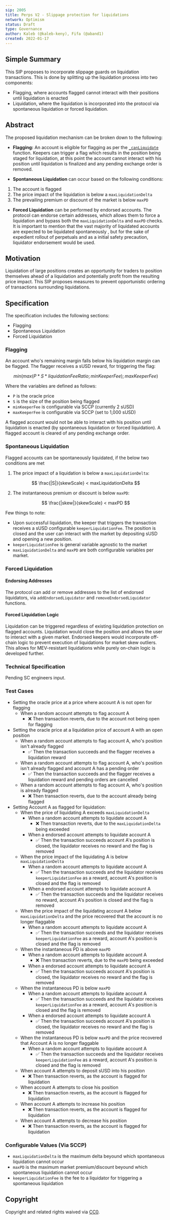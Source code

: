 ```yaml
---
sip: 2005
title: Perps V2 - Slippage protection for liquidations
network: Optimism
status: Draft
type: Governance
author: Kaleb (@kaleb-keny), Fifa (@aband1)
created: 2022-01-17
---
```


<!--You can leave these HTML comments in your merged SIP and delete the visible duplicate text guides, they will not appear and may be helpful to refer to if you edit it again. This is the suggested template for new SIPs. Note that an SIP number will be assigned by an editor. When opening a pull request to submit your SIP, please use an abbreviated title in the filename, `sip-draft_title_abbrev.md`. The title should be 44 characters or less.-->

## Simple Summary

<!--"If you can't explain it simply, you don't understand it well enough." Simply describe the outcome the proposed changes intends to achieve. This should be non-technical and accessible to a casual community member.-->

This SIP proposes to incorporate slippage guards on liquidation transactions. This is done by splitting up the liquidation process into two components:
- Flagging, where accounts flagged cannot interact with their positions until liquidation is enacted 
- Liquidation, where the liquidation is incorporated into the protocol via spontaneous liquidation or forced liquidation.


## Abstract

<!--A short (~200 word) description of the proposed change, the abstract should clearly describe the proposed change. This is what *will* be done if the SIP is implemented, not *why* it should be done or *how* it will be done. If the SIP proposes deploying a new contract, write, "we propose to deploy a new contract that will do x".-->

The proposed liquidation mechanism can be broken down to the following:

- **Flagging:** An account is eligible for flagging as per the [`_canLiquidate`](https://github.com/Synthetixio/synthetix/blob/5d3bc2849ca52fbfc2d087b918307fa9fcd56f9c/contracts/PerpsV2MarketBase.sol#L416) function. Keepers can trigger a flag which results in the position being staged for liquidation, at this point the account cannot interact with his position until liquidation is finalized and any pending exchange order is removed.

- **Spontaneous Liquidation**  can occur based on the following conditions:
1) The account is flagged
2) The price impact of the liquidation is below a `maxLiquidationDelta`
3) The prevailing premium or discount of the market is below `maxPD` 

- **Forced Liquidation** can be performed by endorsed accounts. The protocol can endorse certain addresses, which allows them to force a liquidation and bypass both the `maxLiquidationDelta` and `maxPD` checks. It is important to mention that the vast majority of liquidated accounts are expected to be liquidated spontaneously , but for the sake of expedient rollout of perpetuals and as a initial safety precaution, liquidator endorsement would be used.

## Motivation
<!--This is the problem statement. This is the *why* of the SIP. It should clearly explain *why* the current state of the protocol is inadequate.  It is critical that you explain *why* the change is needed, if the SIP proposes changing how something is calculated, you must address *why* the current calculation is innaccurate or wrong. This is not the place to describe how the SIP will address the issue!-->

Liquidation of large positions creates an opportunity for traders to position themselves ahead of a liquidation and potentially profit from the resulting price impact. This SIP proposes measures to prevent opportunistic ordering of transactions surrounding liquidations.


## Specification

<!--The therefore specification should describe the syntax and semantics of new feature, there are five sections
1. Overview
2. Rationale
3. Technical Specification
4. Test Cases
5. Configurable Values
-->

The specification includes the following sections:
- Flagging
- Spontaneous Liquidation
- Forced Liquidation

### Flagging

An account who's remaining margin falls below his liquidation margin can be flagged. The flagger receives a sUSD reward, for triggering the flag: 

$$
 min( max(P * S * liquidationFeeRatio;minKeeperFee);maxKeeperFee)
$$

Where the variables are defined as follows:

- `P` is the  oracle price
- `S` is the size of the position being flagged
- `minKeeperFee` is configurable via SCCP (currently 2 sUSD)
- `maxKeeperFee` is configurable via SCCP (set to 1,000 sUSD)

A flagged account would not be able to interact with his position until liquidation is enacted (by spontaneous liquidation or forced liquidation).  A flagged account is cleared of any pending exchange order.

### Spontaneous Liquidation

Flagged accounts can be spontaneously liquidated, if the below two conditions are met

1) The price impact of a liquidation is below a `maxLiquidationDelta`:

$$
\frac{|S|}{skewScale}  < maxLiquidationDelta
$$


2) The instantaneous premium or discount is below `maxPD`:

$$
\frac{|skew|}{skewScale}  < maxPD
$$


Few things to note:
- Upon successful liquidation, the keeper that triggers the transaction receives a sUSD configurable `keeperLiquidationFee`. The position is closed and the user can interact with the market by depositing sUSD and opening a new position.
- `keeperLiquidationFee` is general variable agnostic to the market
-  `maxLiquidationDelta` and `maxPD` are both configurable variables per market.

### Forced Liquidation

#### Endorsing Addresses

The protocol can add or remove addresses to the list of endorsed liquidators, via `addEndorsedLiquidator` and `removeEndorsedLiquidator` functions.

#### Forced Liquidation Logic

Liquidation can be triggered regardless of existing liquidation protection on flagged accounts. Liquidation would close the position and allows the user to interact with a given market. Endorsed keepers would incorporate off-chain logic to prevent execution of liquidations for market skew outliers. This allows for MEV-resistant liquidations while purely on-chain logic is developed further. 

### Technical Specification

<!--The technical specification should outline the public API of the changes proposed. That is, changes to any of the interfaces Synthetix currently exposes or the creations of new ones.-->
Pending SC engineers input.

### Test Cases

<!--Test cases for an implementation are mandatory for SIPs but can be included with the implementation..-->

- Setting the oracle price at a price where account A is not open for flagging
    - When a random account attempts to flag account A 
      - ❌ Then transaction reverts, due to the account not being open for flagging
- Setting the oracle price at a liquidation price of account A with an open position
    - When a random account attempts to flag account A, who's position isn't already flagged
      - ✅ Then the transaction succeeds and the flagger receives a liquidation reward
    - When a random account attempts to flag account A, who's position isn't already flagged and account A has a pending order
      - ✅ Then the transaction succeeds and the flagger receives a liquidation reward and pending orders are cancelled
    - When a random account attempts to flag account A, who's position is already flagged
      - ❌ Then transaction reverts, due to the account already being flagged
- Setting Account A as flagged for liquidation:
    - When the price of liquidating A  exceeds `maxLiquidationDelta`
        - When a random account attempts to liquidate account A
            - ❌ Then transaction reverts, due to the `maxLiquidationDelta` being exceeded
        - When a endorsed account attempts to liquidate account A
            - ✅ Then the transaction succeeds account A's position is closed, the liquidator receives no reward and the flag is removed
    - When the price  impact of the liquidating A is below `maxLiquidationDelta`
        - When a random account attempts to liquidate account A
            - ✅ Then the transaction succeeds and the liquidator receives `keeperLiquidationFee`  as a reward, account A's position is closed and the flag is removed
        - When a endorsed account attempts to liquidate account A
            - ✅ Then the transaction succeeds and the liquidator receives no reward, account A's position is closed and the flag is removed
    - When the price  impact of the liquidating account A below `maxLiquidationDelta` and the price recovered that the account is no longer flaggable
        - When a random account attempts to liquidate account A
            - ✅ Then the transaction succeeds and the liquidator receives `keeperLiquidationFee`  as a reward, account A's position is closed and the flag is removed
    - When the instantaneous PD is above `maxPD`
        - When a random account attempts to liquidate account A
            - ❌ Then transaction reverts, due to the `maxPD` being exceeded
        - When a endorsed account attempts to liquidate account A
            - ✅ Then the transaction succeeds account A's position is closed, the liquidator receives no reward and the flag is removed
    - When the instantaneous PD is below `maxPD`
        - When a random account attempts to liquidate account A
            - ✅ Then the transaction succeeds and the liquidator receives `keeperLiquidationFee`  as a reward, account A's position is closed and the flag is removed
        - When a endorsed account attempts to liquidate account A
            - ✅ Then the transaction succeeds account A's position is closed, the liquidator receives no reward and the flag is removed
    - When the instantaneous PD is below `maxPD` and the price recovered that Account A is no longer flaggable
        - When a random account attempts to liquidate account A
            - ✅ Then the transaction succeeds and the liquidator receives `keeperLiquidationFee`  as a reward, account A's position is closed and the flag is removed
    - When account A attempts to deposit sUSD into his position
        - ❌ Then transaction reverts, as the account is flagged for liquidation
    - When account A attempts to close his position
        - ❌ Then transaction reverts, as the account is flagged for liquidation
    - When account A attempts to increase his position
        - ❌ Then transaction reverts, as the account is flagged for liquidation
    - When account A attempts to decrease his position
        - ❌ Then transaction reverts, as the account is flagged for liquidation


### Configurable Values (Via SCCP)

<!--Please list all values configurable via SCCP under this implementation.-->
- `maxLiquidationDelta` is the maximum delta beyound which spontaneous liquidation cannot occur
- `maxPD` is the maximum market premium/discount beyound which spontaneous liquidation cannot occur
- `keeperLiquidationFee` is the fee to a liquidator for triggering a spontaneous liquidation

## Copyright

Copyright and related rights waived via [CC0](https://creativecommons.org/publicdomain/zero/1.0/).